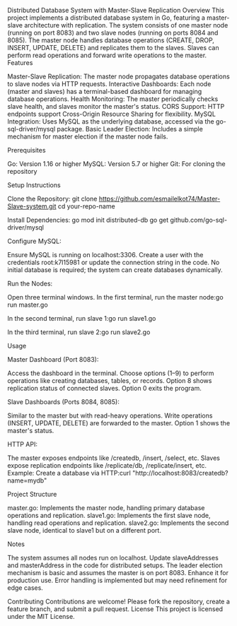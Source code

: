 Distributed Database System with Master-Slave Replication
Overview
This project implements a distributed database system in Go, featuring a master-slave architecture with replication. The system consists of one master node (running on port 8083) and two slave nodes (running on ports 8084 and 8085). The master node handles database operations (CREATE, DROP, INSERT, UPDATE, DELETE) and replicates them to the slaves. Slaves can perform read operations and forward write operations to the master.
Features

Master-Slave Replication: The master node propagates database operations to slave nodes via HTTP requests.
Interactive Dashboards: Each node (master and slaves) has a terminal-based dashboard for managing database operations.
Health Monitoring: The master periodically checks slave health, and slaves monitor the master's status.
CORS Support: HTTP endpoints support Cross-Origin Resource Sharing for flexibility.
MySQL Integration: Uses MySQL as the underlying database, accessed via the go-sql-driver/mysql package.
Basic Leader Election: Includes a simple mechanism for master election if the master node fails.

Prerequisites

Go: Version 1.16 or higher
MySQL: Version 5.7 or higher
Git: For cloning the repository

Setup Instructions

Clone the Repository:
git clone https://github.com/esmailelkot74/Master-Slave-system.git
cd your-repo-name


Install Dependencies:
go mod init distributed-db
go get github.com/go-sql-driver/mysql


Configure MySQL:

Ensure MySQL is running on localhost:3306.
Create a user with the credentials root:k7l15981 or update the connection string in the code.
No initial database is required; the system can create databases dynamically.


Run the Nodes:

Open three terminal windows.
In the first terminal, run the master node:go run master.go


In the second terminal, run slave 1:go run slave1.go


In the third terminal, run slave 2:go run slave2.go





Usage

Master Dashboard (Port 8083):

Access the dashboard in the terminal.
Choose options (1–9) to perform operations like creating databases, tables, or records.
Option 8 shows replication status of connected slaves.
Option 0 exits the program.


Slave Dashboards (Ports 8084, 8085):

Similar to the master but with read-heavy operations.
Write operations (INSERT, UPDATE, DELETE) are forwarded to the master.
Option 1 shows the master's status.


HTTP API:

The master exposes endpoints like /createdb, /insert, /select, etc.
Slaves expose replication endpoints like /replicate/db, /replicate/insert, etc.
Example: Create a database via HTTP:curl "http://localhost:8083/createdb?name=mydb"





Project Structure

master.go: Implements the master node, handling primary database operations and replication.
slave1.go: Implements the first slave node, handling read operations and replication.
slave2.go: Implements the second slave node, identical to slave1 but on a different port.

Notes

The system assumes all nodes run on localhost. Update slaveAddresses and masterAddress in the code for distributed setups.
The leader election mechanism is basic and assumes the master is on port 8083. Enhance it for production use.
Error handling is implemented but may need refinement for edge cases.

Contributing
Contributions are welcome! Please fork the repository, create a feature branch, and submit a pull request.
License
This project is licensed under the MIT License.
